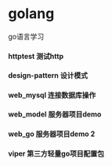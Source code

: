 # golang
go语言学习

#### httptest 测试http

#### design-pattern 设计模式
#### web_mysql 连接数据库操作
#### web_model 服务器项目demo
#### web_go 服务器项目demo 2
#### viper 第三方轻量go项目配置包
